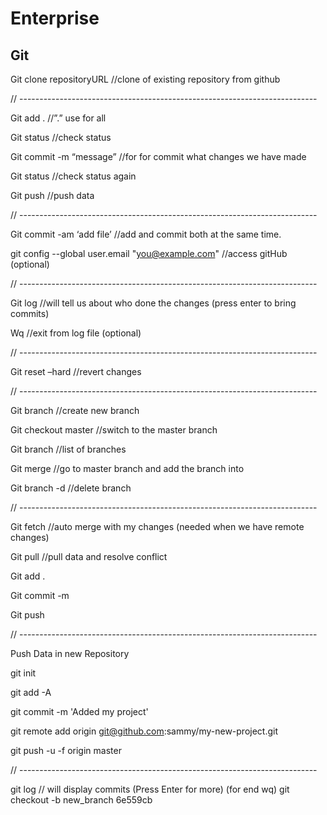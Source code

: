 # Enterprise

## Git

Git clone repositoryURL		//clone of existing repository from github	
  
// --------------------------------------------------------------------------
  
Git add .		                    //”.” use for all
  
Git status		                  //check status
  
Git commit -m “message”	        //for for commit what changes we have made
  
Git status		                  //check status again
  
Git push 		                    //push data
  
// --------------------------------------------------------------------------
  
Git commit -am ‘add file’		    //add and commit both at the same time.
  
  
git config --global user.email "you@example.com" 	//access gitHub (optional)
  
// --------------------------------------------------------------------------
  
Git log 				                //will tell us about who done the changes (press enter to bring commits)
  
Wq 				                      //exit from log file (optional)
  
// --------------------------------------------------------------------------
  
Git reset –hard <commit id>	    //revert  changes
  
// --------------------------------------------------------------------------
  
Git branch <branchName>	        //create new branch
  
Git checkout master		          //switch to the master branch
  
Git branch 			                //list of branches
  
Git merge <branchName>	        //go to master branch and add the branch into 
  
Git branch -d <branchName>	    //delete branch
  
// --------------------------------------------------------------------------
  
Git fetch			                  //auto merge with my changes (needed when we have remote changes)
  
Git pull				//pull data and resolve conflict
  
Git add .

Git commit -m <message>

Git push

// --------------------------------------------------------------------------

Push Data in new Repository 


git init

git add -A

git commit -m 'Added my project'

git remote add origin git@github.com:sammy/my-new-project.git

git push -u -f origin master


// --------------------------------------------------------------------------

git log           // will display commits (Press Enter for more) (for end wq)
git checkout -b new_branch 6e559cb
